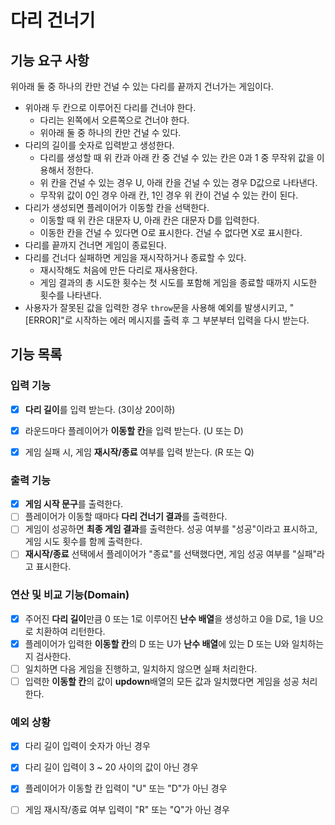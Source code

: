 # 다리 건너기

## 기능 요구 사항

위아래 둘 중 하나의 칸만 건널 수 있는 다리를 끝까지 건너가는 게임이다.

- 위아래 두 칸으로 이루어진 다리를 건너야 한다.
  - 다리는 왼쪽에서 오른쪽으로 건너야 한다.
  - 위아래 둘 중 하나의 칸만 건널 수 있다.
- 다리의 길이를 숫자로 입력받고 생성한다.
  - 다리를 생성할 때 위 칸과 아래 칸 중 건널 수 있는 칸은 0과 1 중 무작위 값을 이용해서 정한다.
  - 위 칸을 건널 수 있는 경우 U, 아래 칸을 건널 수 있는 경우 D값으로 나타낸다.
  - 무작위 값이 0인 경우 아래 칸, 1인 경우 위 칸이 건널 수 있는 칸이 된다.
- 다리가 생성되면 플레이어가 이동할 칸을 선택한다.
  - 이동할 때 위 칸은 대문자 U, 아래 칸은 대문자 D를 입력한다.
  - 이동한 칸을 건널 수 있다면 O로 표시한다. 건널 수 없다면 X로 표시한다.
- 다리를 끝까지 건너면 게임이 종료된다.
- 다리를 건너다 실패하면 게임을 재시작하거나 종료할 수 있다.
  - 재시작해도 처음에 만든 다리로 재사용한다.
  - 게임 결과의 총 시도한 횟수는 첫 시도를 포함해 게임을 종료할 때까지 시도한 횟수를 나타낸다.
- 사용자가 잘못된 값을 입력한 경우 `throw`문을 사용해 예외를 발생시키고, "[ERROR]"로 시작하는 에러 메시지를 출력 후 그 부분부터 입력을 다시 받는다.

## 기능 목록

### 입력 기능
- [x] **다리 길이**를 입력 받는다. (3이상 20이하)
- [x] 라운드마다 플레이어가 **이동할 칸**을 입력 받는다. (U 또는 D)
- [x] 게임 실패 시, 게임 **재시작/종료** 여부를 입력 받는다. (R 또는 Q)


### 출력 기능
- [x] **게임 시작 문구**를 출력한다.
- [ ] 플레이어가 이동할 때마다 **다리 건너기 결과**를 출력한다.
- [ ] 게임이 성공하면 **최종 게임 결과**를 출력한다. 성공 여부를 "성공"이라고 표시하고, 게임 시도 횟수를 함께 출력한다.
- [ ] **재시작/종료** 선택에서 플레이어가 "종료"를 선택했다면, 게임 성공 여부를 "실패"라고 표시한다.

### 연산 및 비교 기능(Domain)
- [x] 주어진 **다리 길이**만큼 0 또는 1로 이루어진 **난수 배열**을 생성하고 0을 D로, 1을 U으로 치환하여 리턴한다.
- [x] 플레이어가 입력한 **이동할 칸**의 D 또는 U가 **난수 배열**에 있는 D 또는 U와 일치하는지 검사한다.
- [ ] 일치하면 다음 게임을 진행하고, 일치하지 않으면 실패 처리한다.
- [ ] 입력한 **이동할 칸**의 값이 **updown**배열의 모든 값과 일치했다면 게임을 성공 처리한다.

### 예외 상황
- [x] 다리 길이 입력이 숫자가 아닌 경우
- [x] 다리 길이 입력이 3 ~ 20 사이의 값이 아닌 경우
- [x] 플레이어가 이동할 칸 입력이 "U" 또는 "D"가 아닌 경우
- [ ] 게임 재시작/종료 여부 입력이 "R" 또는 "Q"가 아닌 경우


